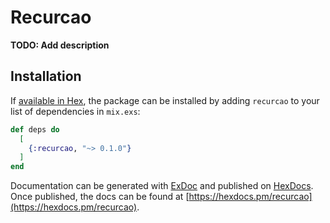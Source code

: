 # Recurcao

**TODO: Add description**

## Installation

If [available in Hex](https://hex.pm/docs/publish), the package can be installed
by adding `recurcao` to your list of dependencies in `mix.exs`:

```elixir
def deps do
  [
    {:recurcao, "~> 0.1.0"}
  ]
end
```

Documentation can be generated with [ExDoc](https://github.com/elixir-lang/ex_doc)
and published on [HexDocs](https://hexdocs.pm). Once published, the docs can
be found at [https://hexdocs.pm/recurcao](https://hexdocs.pm/recurcao).

